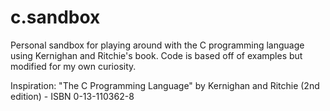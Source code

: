 c.sandbox
=========

Personal sandbox for playing around with the C programming language using Kernighan and Ritchie's book. Code is based off of examples but modified for my own curiosity. 

Inspiration:
"The C Programming Language" by Kernighan and Ritchie (2nd edition) - ISBN 0-13-110362-8
